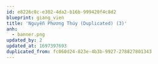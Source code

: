 ```yaml
---
id: e8226c0c-e302-4da2-b16b-999420f4c8d2
blueprint: giang_vien
title: 'Nguyễn Phương Thúy (Duplicated) (3)'
anh:
  - banner.png
updated_by: 2
updated_at: 1697397693
duplicated_from: fc060d24-823e-4b3b-9927-278827801343
---
```

